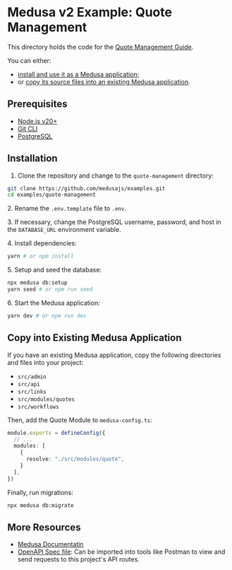 # Medusa v2 Example: Quote Management

This directory holds the code for the [Quote Management Guide](https://docs.medusajs.com/resources/examples/guides/quote-management).

You can either:

- [install and use it as a Medusa application](#installation);
- or [copy its source files into an existing Medusa application](#copy-into-existing-medusa-application).

## Prerequisites

- [Node.js v20+](https://nodejs.org/en/download)
- [Git CLI](https://git-scm.com/downloads)
- [PostgreSQL](https://www.postgresql.org/download/)

## Installation

1. Clone the repository and change to the `quote-management` directory:

```bash
git clone https://github.com/medusajs/examples.git
cd examples/quote-management
```

2\. Rename the `.env.template` file to `.env`.

3\. If necessary, change the PostgreSQL username, password, and host in the `DATABASE_URL` environment variable.

4\. Install dependencies:

```bash
yarn # or npm install
```

5\. Setup and seed the database:

```bash
npx medusa db:setup
yarn seed # or npm run seed
```

6\. Start the Medusa application:

```bash
yarn dev # or npm run dev
```

## Copy into Existing Medusa Application

If you have an existing Medusa application, copy the following directories and files into your project:

- `src/admin`
- `src/api`
- `src/links`
- `src/modules/quotes`
- `src/workflows`

Then, add the Quote Module to `medusa-config.ts`:

```ts
module.exports = defineConfig({
  // ...
  modules: [
    {
      resolve: "./src/modules/quote",
    }
  ],
})
```

Finally, run migrations:

```bash
npx medusa db:migrate
```

## More Resources

- [Medusa Documentatin](https://docs.medusajs.com)
- [OpenAPI Spec file](https://res.cloudinary.com/dza7lstvk/raw/upload/v1741171875/OpenApi/quote-management_tbk552.yml): Can be imported into tools like Postman to view and send requests to this project's API routes.
